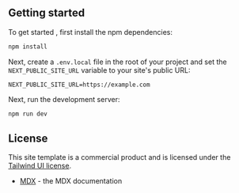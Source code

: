 ## Getting started

To get started , first install the npm dependencies:

```bash
npm install
```

Next, create a `.env.local` file in the root of your project and set the `NEXT_PUBLIC_SITE_URL` variable to your site's public URL:

```
NEXT_PUBLIC_SITE_URL=https://example.com
```

Next, run the development server:

```bash
npm run dev
```

## License

This site template is a commercial product and is licensed under the [Tailwind UI license](https://tailwindui.com/license).

- [MDX](https://mdxjs.com) - the MDX documentation
